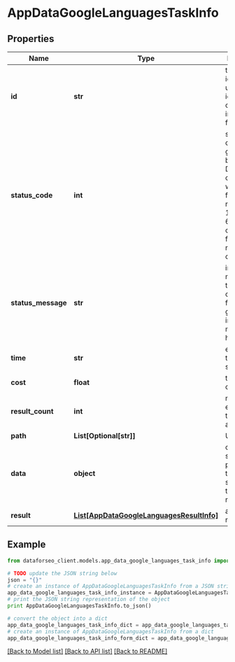 # AppDataGoogleLanguagesTaskInfo


## Properties

Name | Type | Description | Notes
------------ | ------------- | ------------- | -------------
**id** | **str** | task identifier unique task identifier in our system in the UUID format | [optional] 
**status_code** | **int** | status code of the task generated by DataForSEO, can be within the following range: 10000-60000 you can find the full list of the response codes here | [optional] 
**status_message** | **str** | informational message of the task you can find the full list of general informational messages here | [optional] 
**time** | **str** | execution time, seconds | [optional] 
**cost** | **float** | total tasks cost, USD | [optional] 
**result_count** | **int** | number of elements in the result array | [optional] 
**path** | **List[Optional[str]]** | URL path | [optional] 
**data** | **object** | contains the same parameters that you specified in the POST request | [optional] 
**result** | [**List[AppDataGoogleLanguagesResultInfo]**](AppDataGoogleLanguagesResultInfo.md) | array of results | [optional] 

## Example

```python
from dataforseo_client.models.app_data_google_languages_task_info import AppDataGoogleLanguagesTaskInfo

# TODO update the JSON string below
json = "{}"
# create an instance of AppDataGoogleLanguagesTaskInfo from a JSON string
app_data_google_languages_task_info_instance = AppDataGoogleLanguagesTaskInfo.from_json(json)
# print the JSON string representation of the object
print AppDataGoogleLanguagesTaskInfo.to_json()

# convert the object into a dict
app_data_google_languages_task_info_dict = app_data_google_languages_task_info_instance.to_dict()
# create an instance of AppDataGoogleLanguagesTaskInfo from a dict
app_data_google_languages_task_info_form_dict = app_data_google_languages_task_info.from_dict(app_data_google_languages_task_info_dict)
```
[[Back to Model list]](../README.md#documentation-for-models) [[Back to API list]](../README.md#documentation-for-api-endpoints) [[Back to README]](../README.md)


